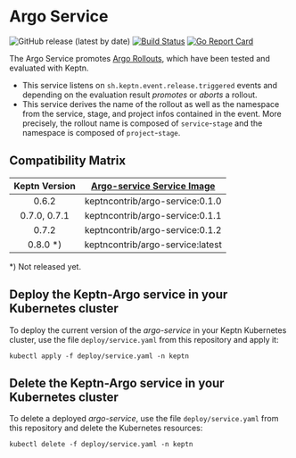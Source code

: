 # Argo Service
![GitHub release (latest by date)](https://img.shields.io/github/v/release/keptn-contrib/argo-service)
[![Build Status](https://travis-ci.org/keptn-contrib/argo-service.svg?branch=master)](https://travis-ci.org/keptn-contrib/argo-service)
[![Go Report Card](https://goreportcard.com/badge/github.com/keptn-contrib/argo-service)](https://goreportcard.com/report/github.com/keptn-contrib/argo-service)

The Argo Service promotes [Argo Rollouts](https://argoproj.github.io/argo-rollouts/), which have been tested and evaluated with Keptn.


* This service listens on `sh.keptn.event.release.triggered` events and depending on the evaluation result *promotes* or *aborts* a rollout.
* This service derives the name of the rollout as well as the namespace from the service, stage, and project infos contained in the event.
More precisely, the rollout name is composed of `service`-`stage` and the namespace is composed of `project`-`stage`.

## Compatibility Matrix

| Keptn Version    | [Argo-service Service Image](https://hub.docker.com/r/keptncontrib/argo-service/tags) |
|:----------------:|:----------------------------------------:|
|   0.6.2    | keptncontrib/argo-service:0.1.0 |
|   0.7.0, 0.7.1    | keptncontrib/argo-service:0.1.1 |
|   0.7.2    | keptncontrib/argo-service:0.1.2 |
|   0.8.0 *)   | keptncontrib/argo-service:latest |

*) Not released yet.
 
## Deploy the Keptn-Argo service in your Kubernetes cluster

To deploy the current version of the *argo-service* in your Keptn Kubernetes cluster, use the file `deploy/service.yaml` from this repository and apply it:

```console
kubectl apply -f deploy/service.yaml -n keptn
```

## Delete the Keptn-Argo service in your Kubernetes cluster

To delete a deployed *argo-service*, use the file `deploy/service.yaml` from this repository and delete the Kubernetes resources:

```console
kubectl delete -f deploy/service.yaml -n keptn
```
